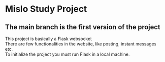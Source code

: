 # Mislo Study Project
## The main branch is the first version of the project
This project is basically a Flask websocket
<br>
There are few functionalities in the website, like posting, instant messages etc.
<br>
To initialize the project you must run Flask in a local machine.
